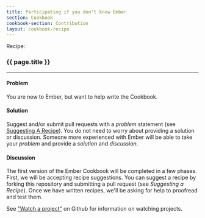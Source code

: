```yaml
---
title: Participating if you don't know Ember
section: Cookbook
cookbook-section: Contribution
layout: cookbook-recipe
---
```

<span class="recipe-label">Recipe:</span>

### {{ page.title }}
-----

#### Problem
You are new to Ember, but want to help write the Cookbook.

#### Solution
Suggest and/or submit pull requests with a _problem_ statement (see [Suggesting A Recipe](/recipes/contributing/suggesting_a_recipe.html)). You do not need to worry about providing a solution or discussion. Someone more experienced with Ember will be able to take your _problem_ and provide a _solution_ and _discussion_.

#### Discussion
The first version of the Ember Cookbook will be completed in a few phases. First, we will be accepting
recipe suggestions. You can suggest a recipe by forking this repository and submitting a pull request
(see _Suggesting a Recipe_). Once we have written recipes, we'll be asking for help to proofread and test
them.

See ["Watch a project"](https://help.github.com/articles/be-social#watch-a-project) on Github for information on watching projects.
